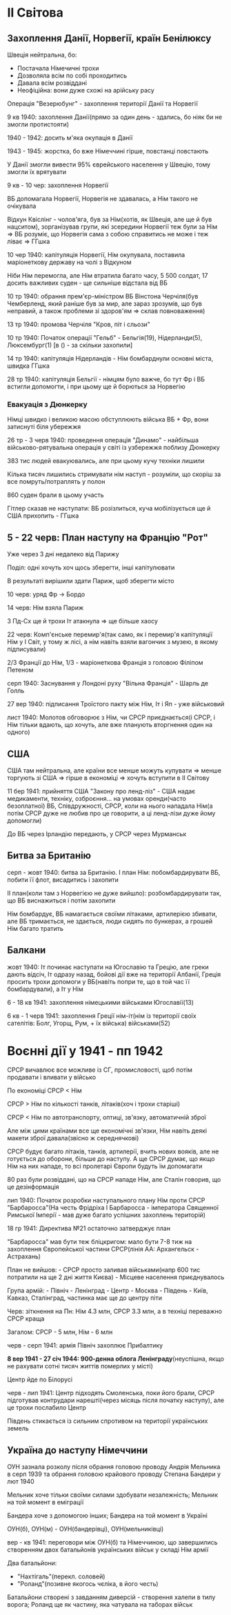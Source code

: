# ІІ Світова

## Захоплення Данії, Норвегії, країн Бенілюксу

Швеція нейтральна, бо:
  - Постачала Німечичні трохи
  - Дозволяла всім по собі проходитись
  - Давала всім розвіддані
  - Неофіційна: вони дуже схожі на арійську расу

Операція "Везерюбунг" - захоплення території Данії та Норвегії

9 кв 1940: захоплення Данії(прямо за один день - здались, бо ніяк би не змогли протистояти)

1940 - 1942: досить м'яка окупація в Данії

1943 - 1945: жорстка, бо вже Німеччині гірше, повстанці повстають

У Данії змогли вивести 95% єврейського населення у Швецію, тому змогли їх врятувати

9 кв - 10 чер: захоплення Норвегії

ВБ допомагала Норвегії, Норвегія не здавалась, а Нім такого не очікувала

Відкун Квіслінг - чолов'яга, був за Нім(хотів, як Швеція, але ще й був нацситом), зорганізував групи, які зсередини Норвегії теж були за Нім => ВБ розуміє, що Норвегія сама з собою справитись не може і теж ліває => ГГшка

10 чер 1940: капітуляція Норвегії, Нім окупувала, поставила маріонеткову державу на чолі з Відкуном

Ніби Нім перемогла, але Нім втратила багато часу, 5 500 солдат, 17 досить важливих суден - ще сильніше відстала від ВБ

10 тр 1940: обрання прем'єр-міністром ВБ Вінстона Черчіля(був Чемберленд, який раніше був за мир, але зараз зрозумів, що був неправий, а також проблеми зі здоров'ям => склав повноваження)

13 тр 1940: промова Черчіля "Кров, піт і сльози"

10 тр 1940: Початок операції "Гельб" - Бельгія(19), Нідерланди(5), Люксембург(1) [в () - за скільки захопили]

14 тр 1940: капітуляція Нідерландів - Нім бомбарднули основні міста, швидка ГГшка

28 тр 1940: капітуляція Бельгії - німцям було важче, бо тут Фр і ВБ встигли допомогти, і при цьому ще й борються за Норвегію

### Евакуація з Дюнкерку
Німці швидко і великою масою обступлюють війська ВБ + Фр, вони затиснуті біля убережжя

26 тр - 3 черв 1940: проведення операція "Динамо" - найбільша військово-рятувальна операція у світі із узбережжя поблизу Дюнкерку

383 тис людей евакуювались, але при цьому кучу техніки лишили

Кілька тисяч лишились стримувати нім наступ - розуміли, що скоріш за все помруть/потраплять у полон

860 суден брали в цьому участь

Гітлер сказав не наступати: ВБ розізлиться, куча мобілізується ще й США прихопить - ГГшка

## 5 - 22 черв: План наступу на Францію "Рот"

Уже через 3 дні недалеко від Парижу

Поділ: одні хочуть хоч щось зберегти, інші капітулювати

В результаті вирішили здати Париж, щоб зберегти місто

10 черв: уряд Фр -> Бордо

14 черв: Нім взяла Париж

З Пд-Сх ще й трохи Іт атакнула => ще більше хаосу

22 черв: Комп'єнське перемир'я(так само, як і перемир'я капітуляції Нім у І Світ, у тому ж лісі, а нім навіть взяли вагончик з музею, в якому підписували)

2/3 Франції до Нім, 1/3 - маріонеткова Франція з головою Філіпом Петеном

серп 1940: Заснування у Лондоні руху "Вільна Франція" - Шарль де Голль

27 вер 1940: підписання Троїстого пакту між Нім, Іт і Яп - уже військовий

лист 1940: Молотов обговорює з Нім, чи СРСР приєднається(і СРСР, і Нім тільки вдають, що хочуть, але вже планують вторгнення один на одного)

## США

США там нейтральна, але країни все менше можуть купувати => менше торгують зі США => гірше в економіці => хочуть вступити в ІІ Світову

11 бер 1941: прийняття США "Закону про ленд-ліз" - США надає медикаменти, техніку, озброєння... на умовах оренди(часто безоплатної) ВБ, Співдружності, СРСР, коли на нього нападала Нім(а потім СРСР дуже не любив про це говорити, а ці ленд-лізи дуже йому допомогли)

До ВБ через Ірландію передають, у СРСР через Мурманськ

## Битва за Британію

серп - жовт 1940: битва за Британію. І план Нім: побомбардирувати ВБ, побити її флот, висадитись і захопити

ІІ план(коли там з Норвегією не дуже вийшло): розбомбардирувати так, що ВБ виснажиться і потім захопити

Нім бомбардує, ВБ намагається своїми літаками, артилерією збивати, але ВБ тримається, не здається, люди сидять по бункерах, а грошей Нім багато тратить

## Балкани
жовт 1940: Іт починає наступати на Югославію та Грецію, але греки дають відсіч, Іт одразу назад, бойові дії вже на території Албанії, Греція просить трохи допомоги у ВБ(навіть попри те, що в той час її бомбардували), а Іт у Нім

6 - 18 кв 1941: захоплення німецькими військами Югославії(13)

6 кв - 1 черв 1941: захоплення Греції нім-іт(нім із території своїх сателітів: Болг, Угорщ, Рум, + їх війська) військами(52)

# Воєнні дії у 1941 - пп 1942

СРСР вичавлює все можливе із СГ, промисловості, щоб потім продавати і вливати у військо

По економіці СРСР < Нім

СРСР > Нім по кількості танків, літаків(хоч і трохи старіші)

СРСР < Нім по автотранспорту, оптиці, зв'язку, автоматичній зброї

Але між цими країнами все ще економічні зв'язки, Нім навіть деякі макети зброї давала(звісно ж середнячкові)

СРСР будує багато літаків, танків, артилерії, вчить нових вояків, але не готується до оборони, більше до наступу. А ще СРСР думає, що якщо Нім на них нападе, то всі пролетарі Європи будуть їм допомагати

80 раз були розвіддані, що на СРСР нападе Нім, але Сталін говорив, що це дезінформація

лип 1940: Початок розробки наступального плану Нім проти СРСР "Барбаросса"(На честь Фрідріха І Барбаросса - імператора Священної Римської Імперії - мав дуже багато успішних захоплень територій)

18 гр 1941: Директива №21 остаточно затверджує план

"Барбаросса" мав бути теж бліцкригом: мало бути 7-8 тиж на захоплення Європейської частини СРСР(лінія АА: Архангельск - Астрахань)

План не вийшов:
	- СРСР просто заливав військами(напр 600 тис потратили на ще 2 дні життя Києва)
	- Місцеве населення приєднувалось

Група армій:
	- Північ - Ленінград
	- Центр - Москва
	- Південь - Київ, Кавказ, Сталінград, частинка має ще до центру піти

Черв: зіткнення на Пн: Нім 4.3 млн, СРСР 3.3 млн, а в техніці переважно СРСР краща

Загалом: СРСР - 5 млн, Нім - 6 млн

черв - серп 1941: армія Північ захоплює Прибалтику

**8 вер 1941 - 27 січ 1944: 900-денна облога Ленінграду**(неуспішна, якщо не рахувати сотні тисяч життів померлих у місті)

Центр йде по Білорусі

черв - лип 1941: Центр підходять Смоленська, поки його брали, СРСР підготував контрудари нарешті(через місяць після початку наступу), але це трохи послабило Центр

Південь стикається із сильним спротивом на території українських земель

## Україна до наступу Німеччини

ОУН зазнала розколу після обрання головою проводу Андрія Мельника в серп 1939 та обрання головою крайового проводу Степана Бандери у лют 1940

Мельник хоче тільки своїми силами здобувати незалежність; Мельник на той момент в еміграції

Бандера хоче з допомогою інших; Бандера на той момент в Україні

ОУН(б), ОУН(м) - ОУН(бандерівці), ОУН(мельниківці)

вер - кв 1941: переговори між ОУН(б) та Німеччиною, що завершились створенням двох батальйонів українських військ у складі Нім армії

Два батальйони:
  - "Нахтігаль"(перекл. соловей)
  - "Роланд"(позивне якогось чєліка, в його честь)

Батальйони створені з завданням диверсій - створення халепи в тилу ворога; Роланд ще як частину, яка чатувала на таборах військ

